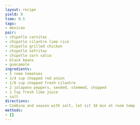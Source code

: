 ```yaml
---
layout: recipe
yield: 8
time: 0.5
tags:
- mexican
pair:
- chipotle carnitas
- chipotle cilantro lime rice
- chipotle grilled chicken
- chipotle sofritas
- chipotle corn salsa
- black beans
- guacamole
ingredients:
- 5 roma tomatoes
- 1/4 cup chopped red onion
- 1/8 cup chopped fresh cilantro
- 2 jalapeno peppers, seeded, stemmed, chopped
- 1 tsp fresh lime juice
- salt
directions:
- Combine and season with salt, let sit 10 min at room temp
methods:
- []
---
```

